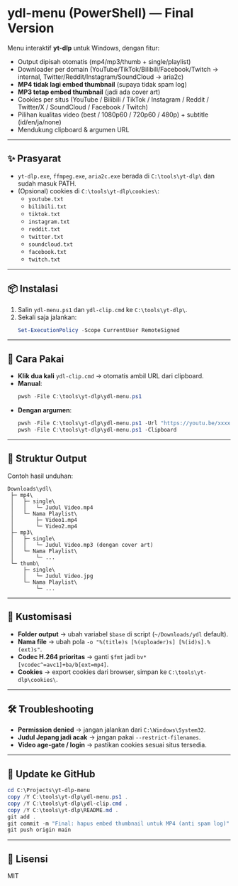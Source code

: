 # ydl-menu (PowerShell) — Final Version

Menu interaktif **yt-dlp** untuk Windows, dengan fitur:
- Output dipisah otomatis (mp4/mp3/thumb + single/playlist)
- Downloader per domain (YouTube/TikTok/Bilibili/Facebook/Twitch → internal, Twitter/Reddit/Instagram/SoundCloud → aria2c)
- **MP4 tidak lagi embed thumbnail** (supaya tidak spam log)
- **MP3 tetap embed thumbnail** (jadi ada cover art)
- Cookies per situs (YouTube / Bilibili / TikTok / Instagram / Reddit / Twitter/X / SoundCloud / Facebook / Twitch)
- Pilihan kualitas video (best / 1080p60 / 720p60 / 480p) + subtitle (id/en/ja/none)
- Mendukung clipboard & argumen URL

---

## ✨ Prasyarat
- `yt-dlp.exe`, `ffmpeg.exe`, `aria2c.exe` berada di `C:\tools\yt-dlp\` dan sudah masuk PATH.
- (Opsional) cookies di `C:\tools\yt-dlp\cookies\`:
  - `youtube.txt`
  - `bilibili.txt`
  - `tiktok.txt`
  - `instagram.txt`
  - `reddit.txt`
  - `twitter.txt`
  - `soundcloud.txt`
  - `facebook.txt`
  - `twitch.txt`

---

## 📦 Instalasi
1. Salin `ydl-menu.ps1` dan `ydl-clip.cmd` ke `C:\tools\yt-dlp\`.
2. Sekali saja jalankan:
   ```powershell
   Set-ExecutionPolicy -Scope CurrentUser RemoteSigned
   ```

---

## 🚀 Cara Pakai
- **Klik dua kali** `ydl-clip.cmd` → otomatis ambil URL dari clipboard.
- **Manual**:
  ```powershell
  pwsh -File C:\tools\yt-dlp\ydl-menu.ps1
  ```
- **Dengan argumen**:
  ```powershell
  pwsh -File C:\tools\yt-dlp\ydl-menu.ps1 -Url "https://youtu.be/xxxx"
  pwsh -File C:\tools\yt-dlp\ydl-menu.ps1 -Clipboard
  ```

---

## 📂 Struktur Output
Contoh hasil unduhan:

```
Downloads\ydl\
 ├─ mp4\
 │   ├─ single\
 │   │   └─ Judul Video.mp4
 │   └─ Nama Playlist\
 │       ├─ Video1.mp4
 │       └─ Video2.mp4
 ├─ mp3\
 │   ├─ single\
 │   │   └─ Judul Video.mp3 (dengan cover art)
 │   └─ Nama Playlist\
 │       └─ ...
 └─ thumb\
     ├─ single\
     │   └─ Judul Video.jpg
     └─ Nama Playlist\
         └─ ...
```

---

## 🔧 Kustomisasi
- **Folder output** → ubah variabel `$base` di script (`~/Downloads/ydl` default).
- **Nama file** → ubah pola `-o "%(title)s [%(uploader)s] [%(id)s].%(ext)s"`.
- **Codec H.264 prioritas** → ganti `$fmt` jadi `bv*[vcodec^=avc1]+ba/b[ext=mp4]`.
- **Cookies** → export cookies dari browser, simpan ke `C:\tools\yt-dlp\cookies\`.

---

## 🛠 Troubleshooting
- **Permission denied** → jangan jalankan dari `C:\Windows\System32`.
- **Judul Jepang jadi acak** → jangan pakai `--restrict-filenames`.
- **Video age-gate / login** → pastikan cookies sesuai situs tersedia.

---

## 🔄 Update ke GitHub
```powershell
cd C:\Projects\yt-dlp-menu
copy /Y C:\tools\yt-dlp\ydl-menu.ps1 .
copy /Y C:\tools\yt-dlp\ydl-clip.cmd .
copy /Y C:\tools\yt-dlp\README.md .
git add .
git commit -m "Final: hapus embed thumbnail untuk MP4 (anti spam log)"
git push origin main
```

---

## 📜 Lisensi
MIT
